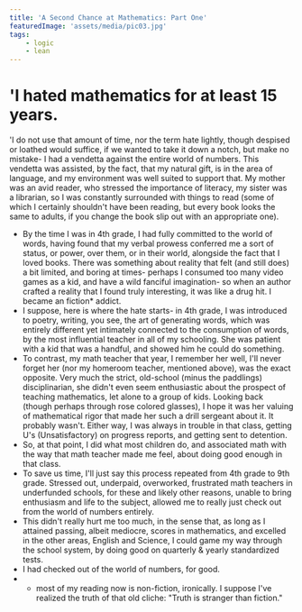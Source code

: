 ```yaml
---
title: 'A Second Chance at Mathematics: Part One' 
featuredImage: 'assets/media/pic03.jpg'
tags:
    - logic
    - lean
---
```


 # 'I hated mathematics for at least 15 years.
 'I do not use that amount of time, nor the term hate lightly, though despised or loathed would suffice, if we wanted to take it down a notch, but make no mistake- I had a vendetta against the entire world of numbers.
This vendetta was assisted, by the fact, that my natural gift, is in the area of language, and my environment was well suited to support that. My mother 
 was an avid reader, who stressed the importance of literacy, my sister was a librarian, so I was constantly surrounded with things to read (some of which I certainly shouldn't have been reading, but every book looks the same to adults, if you change the book slip out with an appropriate one).
- By the time I was in 4th grade, I had fully committed to the world of words, having found that my verbal prowess conferred me a sort of status, or power, over them, or in their world, alongside the fact that I loved books. There was something about reality that felt (and still does) a bit limited, and boring at times- perhaps I consumed too many video games as a kid, and have a wild fanciful imagination- so when an author crafted a reality that I found truly interesting, it was like a drug hit. I became an fiction* addict.
- I suppose, here is where the hate starts- in 4th grade, I was introduced to poetry, writing, you see, the art of generating words, which was entirely different yet intimately connected to the consumption of words, by the most influential teacher in all of my schooling. She was patient with a kid that was a handful, and showed him he could do something.  
- To contrast, my math teacher that year, I remember her well, I'll never forget her (nor my homeroom teacher, mentioned above), was the exact opposite. Very much the strict, old-school (minus the paddlings) disciplinarian, she didn't even seem enthusiastic about the prospect of teaching mathematics, let alone to a group of kids. Looking back (though perhaps through rose colored glasses), I hope it was her valuing of mathematical rigor that made her such a drill sergeant about it. It probably wasn't. Either way, I was always in trouble in that class, getting U's (Unsatisfactory) on progress reports, and getting sent to detention.
- So, at that point, I did what most children do, and associated math with the way that math teacher made me feel, about doing good enough in that class.
- To save us time, I'll just say this process repeated from 4th grade to 9th grade. Stressed out, underpaid, overworked, frustrated math teachers in underfunded schools, for these and likely other reasons, unable to bring enthusiasm and life to the subject, allowed me to really just check out from the world of numbers entirely.
- This didn't really hurt me too much, in the sense that, as long as I attained passing, albeit mediocre, scores in mathematics, and excelled in the other areas, English and Science, I could game my way through the school system, by doing good on quarterly & yearly standardized tests.
- I had checked out of the world of numbers, for good.
- * most of my reading now is non-fiction, ironically. I suppose I've realized the truth of that old cliche: "Truth is stranger than fiction."
